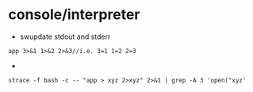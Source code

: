 
# console/interpreter
* swupdate stdout and stderr
```
app 3>&1 1>&2 2>&3//i.e. 3=1 1=2 2=3
```
* 
```
strace -f bash -c -- "app > xyz 2>xyz" 2>&1 | grep -A 3 'open("xyz'
```
